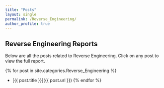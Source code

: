 ```yaml
---
title: "Posts"
layout: single
permalink: /Reverse_Engineering/
author_profile: true
---
```


## Reverse Engineering Reports

Below are all the posts related to Reverse Engineering. Click on any post to view the full report.

{% for post in site.categories.Reverse_Engineering %}
- [{{ post.title }}]({{ post.url }})
{% endfor %}

